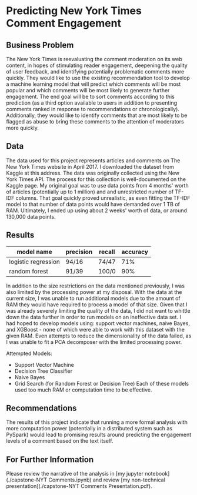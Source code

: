 # Predicting New York Times Comment Engagement
## Business Problem
The New York Times is reevaluating the comment moderation on its web content, in hopes of stimulating reader engagement, deepening the quality of user feedback, and identifying potentially problematic comments more quickly. They would like to use the existing recommendation tool to develop a machine learning model that will predict which comments will be most popular and which comments will be most likely to generate further engagement. The end goal will be to sort comments according to this prediction (as a third option available to users in addition to presenting comments ranked in response to recommendations or chronologically). Additionally, they would like to identify comments that are most likely to be flagged as abuse to bring these comments to the attention of moderators more quickly.
## Data
The data used for this project represents articles and comments on The New York Times website in April 2017. I downloaded the dataset from Kaggle at this address. The data was originally collected using the New York Times API. The process for this collection is well-documented on the Kaggle page.
My original goal was to use data points from 4 months' worth of articles (potentially up to 1 million) and and unrestricted number of TF-IDF columns. That goal quickly proved unrealistic, as even fitting the TF-IDF model to that number of data points would have demanded over 1 TB of RAM. Ultimately, I ended up using about 2 weeks' worth of data, or around 130,000 data points.
## Results
| model name | precision | recall | accuracy |
---|---|---|---|
| logistic regression | 94/16 | 74/47 | 71% |
| random forest |  91/39 | 100/0 | 90% |


In addition to the size restrictions on the data mentioned previously, I was also limited by the processing power at my disposal. With the data at the current size, I was unable to run additional models due to the amount of RAM they would have required to process a model of that size. Given that I was already severely limiting the quality of the data, I did not want to whittle down the data further in order to run models on an ineffective data set. I had hoped to develop models using: support vector machines, naive Bayes, and XGBoost - none of which were able to work with this dataset with the given RAM. Even attempts to reduce the dimensionality of the data failed, as I was unable to fit a PCA decomposer with the limited processing power.

Attempted Models:
*   Support Vector Machine
*   Decision Tree Classifier
*   Naive Bayes
*   Grid Search (for Random Forest or Decision Tree)
Each of these models used too much RAM or computation time to be effective.
## Recommendations
The results of this project indicate that running a more formal analysis with more computation power (potentially in a distributed system such as PySpark) would lead to promising results around predicting the engagement levels of a comment based on the text itself. 
## For Further Information
Please review the narrative of the analysis in [my jupyter notebook](./capstone-NYT Comments.ipynb) and review [my non-technical presentation](./capstone-NYT Comments Presentation.pdf).
